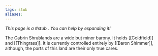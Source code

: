 ```yaml
---
tags: stub
aliases:
---
```


*This page is a #stub . You can help by expanding it!*

The Gabrin Shrublands are a wide but minor barony. It holds [[Goldfield]] and [[Thingrass]]. It is currently controlled entirely by [[Baron Shimmer]], although, the ports of this land are their only true cares.